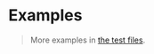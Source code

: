 # Examples

> More examples in [the test files](https://github.com/codec-bytes/error/tree/main/test/src).
